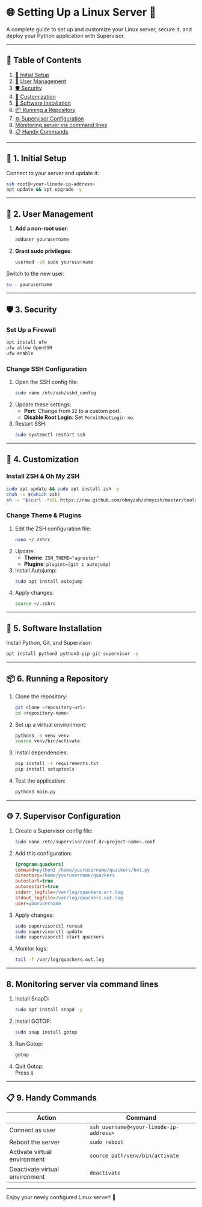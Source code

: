 # 🌐 Setting Up a Linux Server 🚀

A complete guide to set up and customize your Linux server, secure it, and deploy your Python application with Supervisor. 

---

## 📜 Table of Contents

1. [🔧 Initial Setup](#1-initial-setup)
2. [👤 User Management](#2-user-management)
3. [🛡️ Security](#3-security)
4. [🎨 Customization](#4-customization)
5. [🐍 Software Installation](#5-software-installation)
6. [📦 Running a Repository](#6-running-a-repository)
7. [⚙️ Supervisor Configuration](#7-supervisor-configuration)
8. [Monitoring server via command lines](#8-monitoring)
9. [📋 Handy Commands](#8-handy-commands)

---

## 🔧 1. Initial Setup

Connect to your server and update it:
```bash
ssh root@<your-linode-ip-address>
apt update && apt upgrade -y
```

---

## 👤 2. User Management

1. **Add a non-root user**:
   ```bash
   adduser yourusername
   ```
2. **Grant sudo privileges**:
   ```bash
   usermod -aG sudo yourusername
   ```

Switch to the new user:
```bash
su - yourusername
```

---

## 🛡️ 3. Security

### Set Up a Firewall
```bash
apt install ufw
ufw allow OpenSSH
ufw enable
```

### Change SSH Configuration
1. Open the SSH config file:
   ```bash
   sudo nano /etc/ssh/sshd_config
   ```
2. Update these settings:
   - **Port**: Change from `22` to a custom port.
   - **Disable Root Login**: Set `PermitRootLogin no`.
3. Restart SSH:
   ```bash
   sudo systemctl restart ssh
   ```

---

## 🎨 4. Customization

### Install ZSH & Oh My ZSH
```bash
sudo apt update && sudo apt install zsh -y
chsh -s $(which zsh)
sh -c "$(curl -fsSL https://raw.github.com/ohmyzsh/ohmyzsh/master/tools/install.sh)"
```

### Change Theme & Plugins
1. Edit the ZSH configuration file:
   ```bash
   nano ~/.zshrc
   ```
2. Update:
   - **Theme**: `ZSH_THEME="agnoster"`
   - **Plugins**: `plugins=(git z autojump)`
3. Install Autojump:
   ```bash
   sudo apt install autojump
   ```
4. Apply changes:
   ```bash
   source ~/.zshrc
   ```

---

## 🐍 5. Software Installation

Install Python, Git, and Supervisor:
```bash
apt install python3 python3-pip git supervisor -y
```

---

## 📦 6. Running a Repository

1. Clone the repository:
   ```bash
   git clone <repository-url>
   cd <repository-name>
   ```
2. Set up a virtual environment:
   ```bash
   python3 -m venv venv
   source venv/bin/activate
   ```
3. Install dependencies:
   ```bash
   pip install -r requirements.txt
   pip install setuptools
   ```
4. Test the application:
   ```bash
   python3 main.py
   ```

---

## ⚙️ 7. Supervisor Configuration

1. Create a Supervisor config file:
   ```bash
   sudo nano /etc/supervisor/conf.d/<project-name>.conf
   ```
2. Add this configuration:
   ```ini
   [program:quackers]
   command=python3 /home/yourusername/quackers/bot.py
   directory=/home/yourusername/quackers
   autostart=true
   autorestart=true
   stderr_logfile=/var/log/quackers.err.log
   stdout_logfile=/var/log/quackers.out.log
   user=yourusername
   ```
3. Apply changes:
   ```bash
   sudo supervisorctl reread
   sudo supervisorctl update
   sudo supervisorctl start quackers
   ```
4. Monitor logs:
   ```bash
   tail -f /var/log/quackers.out.log
   ```

---

## 8. Monitoring server via command lines

1. Install SnapD:
   ```bash
   sudo apt install snapd -y
   ```
2. Install GOTOP:
   ```bash
   sudo snap install gotop
   ```
3. Run Gotop:
   ```bash
   gotop
   ```
4. Quit Gotop:
   <br>Press ```Q```

---

## 📋 9. Handy Commands

| Action                     | Command                                         |
|----------------------------|-------------------------------------------------|
| Connect as user            | `ssh username@<your-linode-ip-address>`         |
| Reboot the server          | `sudo reboot`                                   |
| Activate virtual environment | `source path/venv/bin/activate`               |
| Deactivate virtual environment | `deactivate`                                |

---

Enjoy your newly configured Linux server! 🎉

